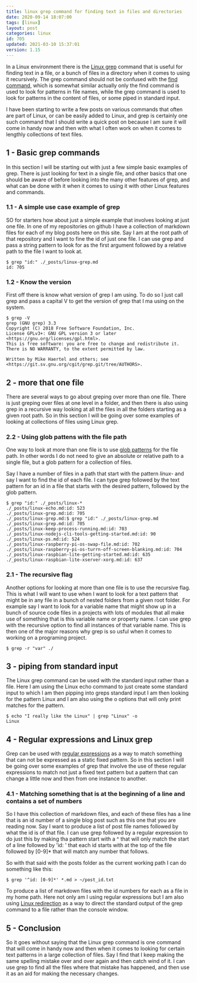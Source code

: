 ```yaml
---
title: linux grep command for finding text in files and directories
date: 2020-09-14 18:07:00
tags: [linux]
layout: post
categories: linux
id: 705
updated: 2021-03-10 15:37:01
version: 1.15
---
```


In a Linux environment there is the [Linux grep](https://man7.org/linux/man-pages/man1/grep.1.html) command that is useful for finding text in a file, or a bunch of files in a directory when it comes to using it recursively. The grep command should not be confused with the [find command](/2020/09/23/linux-find/), which is somewhat similar actually only the find command is used to look for patterns in file names, while the grep command is used to look for patterns in the content of files, or some piped in standard input.

I have been starting to write a few posts on various commands that often are part of Linux, or can be easily added to Linux, and grep is certainly one such command that I should write a quick post on because I am sure it will come in handy now and then with what I often work on when it comes to lengthly collections of text files.

<!-- more -->

## 1 - Basic grep commands

In this section I will be starting out with just a few simple basic examples of grep. There is just looking for text in a single file, and other basics that one should be aware of before looking into the many other features of grep, and what can be done with it when it comes to using it with other Linux features and commands.

### 1.1 - A simple use case example of grep

SO for starters how about just a simple example that involves looking at just one file. In one of my repositories on github I have a collection of markdown files for each of my blog posts here on this site. Say I am at the root path of that repository and I want to fine the id of just one file. I can use grep and pass a string pattern to look for as the first argument followed by a relative path to the file I want to look at.

```
$ grep "id:" ./_posts/linux-grep.md
id: 705
```

### 1.2 - Know the version

First off there is know what version of grep I am using. To do so I just call grep and pass a capital V to get the version of grep that I ma using on the system.

```
$ grep -V
grep (GNU grep) 3.3
Copyright (C) 2018 Free Software Foundation, Inc.
License GPLv3+: GNU GPL version 3 or later <https://gnu.org/licenses/gpl.html>.
This is free software: you are free to change and redistribute it.
There is NO WARRANTY, to the extent permitted by law.
 
Written by Mike Haertel and others; see
<https://git.sv.gnu.org/cgit/grep.git/tree/AUTHORS>.
```

## 2 - more that one file

There are several ways to go about greping over more than one file. There is just greping over files at one level in a folder, and then there is also using grep in a recursive way looking at all the files in all the folders starting as a given root path. So in this section I will be going over some examples of looking at collections of files using Linux grep.

### 2.2 - Using glob pattens with the file path

One way to look at more than one file is to use [glob patterns](https://en.wikipedia.org/wiki/Glob_%28programming%29) for the file path. In other words I do not need to give an absolute or relative path to a single file, but a glob pattern for a collection of files.

Say I have a number of files in a path that start with the pattern _linux-_ and say I want to find the id of each file. I can type grep followed by the text pattern for an id in a file that starts with the desired pattern, followed by the glob pattern.

```
$ grep "id:" ./_posts/linux-*
./_posts/linux-echo.md:id: 523
./_posts/linux-grep.md:id: 705
./_posts/linux-grep.md:$ grep "id:" ./_posts/linux-grep.md
./_posts/linux-grep.md:id: 705
./_posts/linux-keep-process-running.md:id: 703
./_posts/linux-nodejs-cli-tools-getting-started.md:id: 90
./_posts/linux-ps.md:id: 524
./_posts/linux-raspberry-pi-os-swap-file.md:id: 702
./_posts/linux-raspberry-pi-os-turrn-off-screen-blanking.md:id: 704
./_posts/linux-raspbian-lite-getting-started.md:id: 635
./_posts/linux-raspbian-lite-xserver-xorg.md:id: 637
```

### 2.1 - The recursive flag

Another options for looking at more than one file is to use the recursive flag. This is what I will want to use when I want to look for a text pattern that might be in any file in a bunch of nested folders from a given root folder. For example say I want to look for a variable name that might show up in a bunch of source code files in a projects with lots of modules that all make use of something that is this variable name or property name. I can use grep with the recursive option to find all instances of that variable name. This is then one of the major reasons why grep is so usful when it comes to working on a programing project.

```
$ grep -r "var" ./
```

## 3 - piping from standard input

The Linux grep command can be used with the standard input rather than a file. Here I am using the Linux echo command to just create some standard input to which I am then pipping into greps standard input I am then looking for the pattern Linux and I am also using the o options that will only print matches for the pattern.

```
$ echo "I really like the Linux" | grep "Linux" -o
Linux
```

## 4 - Regular expressions and Linux grep

Grep can be used with [regular expressions](http://www.robelle.com/smugbook/regexpr.html) as a way to match something that can not be expressed as a static fixed pattern. So in this section I will be going over some examples of grep that involve the use of these regular expressions to match not just a fixed text pattern but a pattern that can change a little now and then from one instance to another.

### 4.1 - Matching something that is at the beginning of a line and contains a set of numbers

So I have this collection of markdown files, and each of these files has a line that is an id number of a single blog post such as this one that you are reading now. Say I want to produce a list of post file names followed by what the id is of that file. I can use grep followed by a regular expression to do just this by making tha pattern start with a \^ that will only match the start of a line followed by \'id: \' that each id starts with at the top of the file followed by \[0-9\]\* that will match any number that follows.

So with that said with the posts folder as the current working path I can do something like this:

```
$ grep '^id: [0-9]*' *.md > ~/post_id.txt
```

To produce a list of markdown files with the id numbers for each as a file in my home path. Here not only am I using regular expressions but I am also using [Linux redirection](/2020/10/02/linux-redirection/) as a way to direct the standard output of the grep command to a file rather than the console window.


## 5 - Conclusion

So it goes without saying that the Linux grep command is one command that will come in handy now and then when it comes to looking for certain text patterns in a large collection of files. Say I find that I keep making the same spelling mistake over and over again and then catch wind of it. I can use grep to find all the files where that mistake has happened, and then use it as an aid for making the necessary changes.